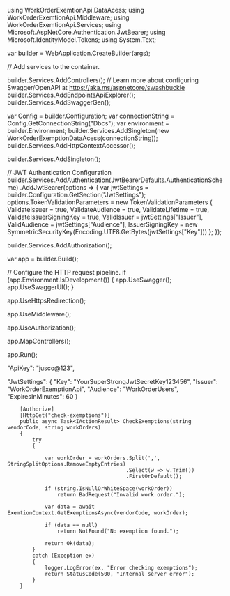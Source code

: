 using WorkOrderExemtionApi.DataAcess;
using WorkOrderExemtionApi.Middleware;
using WorkOrderExemtionApi.Services;
using Microsoft.AspNetCore.Authentication.JwtBearer;
using Microsoft.IdentityModel.Tokens;
using System.Text;

var builder = WebApplication.CreateBuilder(args);

// Add services to the container.

builder.Services.AddControllers();
// Learn more about configuring Swagger/OpenAPI at https://aka.ms/aspnetcore/swashbuckle
builder.Services.AddEndpointsApiExplorer();
builder.Services.AddSwaggerGen();




var Config = builder.Configuration;
var connectionString = Config.GetConnectionString("Dbcs");
var environment = builder.Environment;
builder.Services.AddSingleton(new WorkOrderExemptionDataAcess(connectionString));
builder.Services.AddHttpContextAccessor();




builder.Services.AddSingleton<TokenService>();

// JWT Authentication Configuration
builder.Services.AddAuthentication(JwtBearerDefaults.AuthenticationScheme)
    .AddJwtBearer(options =>
    {
        var jwtSettings = builder.Configuration.GetSection("JwtSettings");
        options.TokenValidationParameters = new TokenValidationParameters
        {
            ValidateIssuer = true,
            ValidateAudience = true,
            ValidateLifetime = true,
            ValidateIssuerSigningKey = true,
            ValidIssuer = jwtSettings["Issuer"],
            ValidAudience = jwtSettings["Audience"],
            IssuerSigningKey = new SymmetricSecurityKey(Encoding.UTF8.GetBytes(jwtSettings["Key"]))
        };
    });

builder.Services.AddAuthorization();




var app = builder.Build();

// Configure the HTTP request pipeline.
if (app.Environment.IsDevelopment())
{
    app.UseSwagger();
    app.UseSwaggerUI();
}

app.UseHttpsRedirection();


app.UseMiddleware<SecretKeyAuthorization>();


app.UseAuthorization();

app.MapControllers();

app.Run();



  "ApiKey": "jusco@123",

  "JwtSettings": {
    "Key": "YourSuperStrongJwtSecretKey123456",
    "Issuer": "WorkOrderExemptionApi",
    "Audience": "WorkOrderUsers",
    "ExpiresInMinutes": 60
  }




  
        [Authorize]
        [HttpGet("check-exemptions")]
        public async Task<IActionResult> CheckExemptions(string vendorCode, string workOrders)
        {
            try
            {
                
                var workOrder = workOrders.Split(',', StringSplitOptions.RemoveEmptyEntries)
                                          .Select(w => w.Trim())
                                          .FirstOrDefault();

                if (string.IsNullOrWhiteSpace(workOrder))
                    return BadRequest("Invalid work order.");

                var data = await ExemtionContext.GetExemptionsAsync(vendorCode, workOrder);

                if (data == null)
                    return NotFound("No exemption found.");

                return Ok(data);
            }
            catch (Exception ex)
            {
                logger.LogError(ex, "Error checking exemptions");
                return StatusCode(500, "Internal server error");
            }
        }
